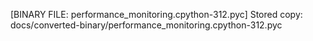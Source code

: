 [BINARY FILE: performance_monitoring.cpython-312.pyc]
Stored copy: docs/converted-binary/performance_monitoring.cpython-312.pyc
